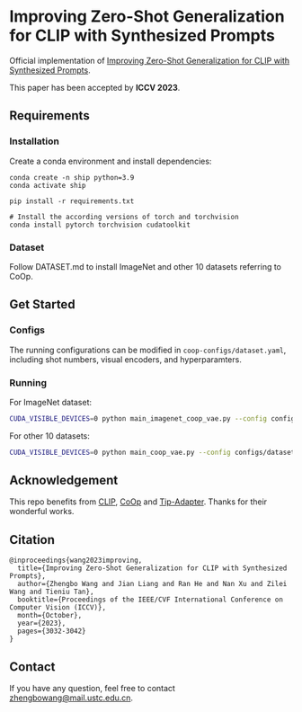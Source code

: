 # Improving Zero-Shot Generalization for CLIP with Synthesized Prompts

Official implementation of  [Improving Zero-Shot Generalization for CLIP with Synthesized Prompts](https://arxiv.org/abs/2307.07397).

This paper has been accepted by **ICCV 2023**.

## Requirements
### Installation
Create a conda environment and install dependencies:
```
conda create -n ship python=3.9
conda activate ship

pip install -r requirements.txt

# Install the according versions of torch and torchvision
conda install pytorch torchvision cudatoolkit
```

### Dataset
Follow DATASET.md to install ImageNet and other 10 datasets referring to CoOp.

## Get Started
### Configs
The running configurations can be modified in `coop-configs/dataset.yaml`, including shot numbers, visual encoders, and hyperparamters. 

### Running
For ImageNet dataset:
```bash
CUDA_VISIBLE_DEVICES=0 python main_imagenet_coop_vae.py --config configs/imagenet.yaml
```
For other 10 datasets:
```bash
CUDA_VISIBLE_DEVICES=0 python main_coop_vae.py --config configs/dataset.yaml
```

## Acknowledgement

This repo benefits from [CLIP](https://github.com/openai/CLIP), [CoOp](https://github.com/KaiyangZhou/Dassl.pytorch) and [Tip-Adapter](https://github.com/gaopengcuhk/Tip-Adapter). Thanks for their wonderful works.

## Citation

```
@inproceedings{wang2023improving,
  title={Improving Zero-Shot Generalization for CLIP with Synthesized Prompts},
  author={Zhengbo Wang and Jian Liang and Ran He and Nan Xu and Zilei Wang and Tieniu Tan},
  booktitle={Proceedings of the IEEE/CVF International Conference on Computer Vision (ICCV)},
  month={October},
  year={2023},
  pages={3032-3042}
}
```

## Contact

If you have any question, feel free to contact zhengbowang@mail.ustc.edu.cn.
